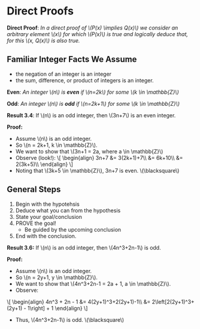# Direct Proofs

<div class="def">

**Direct Proof**: *In a direct proof of \\(P(x) \implies Q(x)\\) we consider an arbitrary element \\(x\\) for which \\(P(x)\\) is true and logically deduce that, for this \\(x, Q(x)\\) is also true.*
</div>

## Familiar Integer Facts We Assume
* the negation of an integer is an integer
* the sum, difference, or product of integers is an integer.

<div class="def">

**Even**: *An integer \\(n\\) is **even** if \\(n=2k\\) for some \\(k \in \mathbb{Z}\\)*
</div>

<div class="def">

**Odd**: *An integer \\(n\\) is **odd** if \\(n=2k+1\\) for some \\(k \in \mathbb{Z}\\)*
</div>

**Result 3.4**: If \\(n\\) is an odd integer, then \\(3n+7\\) is an even integer.

**Proof:**
* Assume \\(n\\) is an odd integer.
* So \\(n = 2k+1, k \in \mathbb{Z}\\).
* We want to show that \\(3n+1 = 2a, where a \in \mathbb{Z}\\)
* Observe (look!):
  \\[
      \\begin{align}
          3n+7 &= 3(2k+1)+7\\\\
          &= 6k+10\\\\
          &= 2(3k+5)\\\\
      \\end{align}
  \\]
* Noting that \\(3k+5 \in \mathbb{Z}\\), 3n+7 is even. \\(\blacksquare\\)

## General Steps
1. Begin with the hypotehsis
2. Deduce what you can from the hypothesis
3. State your goal/conclusion
4. PROVE the goal!
    * Be guided by the upcoming conclusion
5. End with the conclusion.

**Result 3.6:** If \\(n\\) is an odd integer, then \\(4n^3+2n-1\\) is odd.

**Proof:**
* Assume \\(n\\) is an odd integer.
* So \\(n = 2y+1, y \in \mathbb{Z}\\).
* We want to show that \\(4n^3+2n-1 = 2a + 1, a \in \mathbb{Z}\\).
* Observe:

\\[
    \\begin{align}
        4n^3 + 2n - 1 &= 4(2y+1)^3+2(2y+1)-1\\\\
        &= 2\left[2(2y+1)^3+(2y+1) - 1\right] + 1
    \\end{align}
\\]
* Thus, \\(4n^3+2n-1\\) is odd. \\(\blacksquare\\)